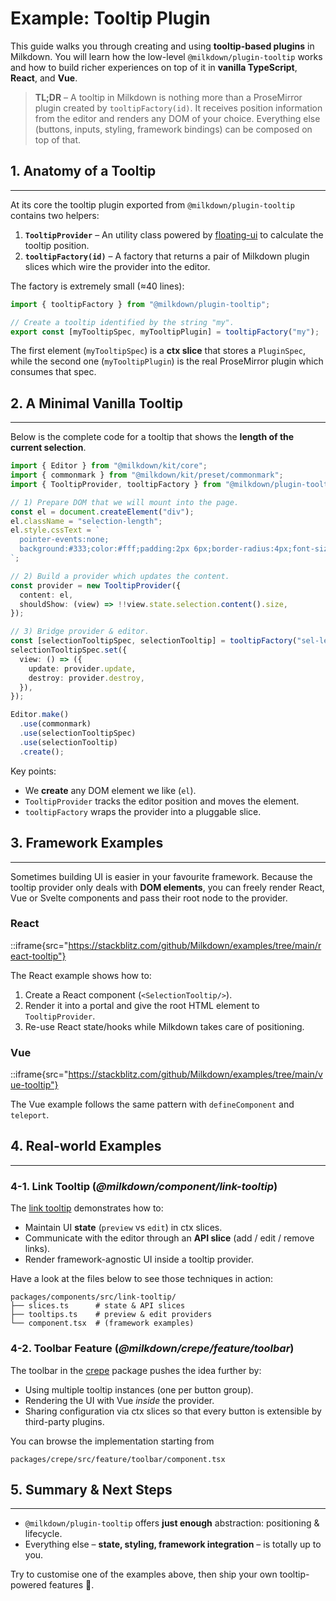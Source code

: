 # Example: Tooltip Plugin

This guide walks you through creating and using **tooltip-based plugins** in Milkdown.
You will learn how the low-level `@milkdown/plugin-tooltip` works and how to build richer experiences on top of it in **vanilla TypeScript**, **React**, and **Vue**.

> **TL;DR** – A tooltip in Milkdown is nothing more than a ProseMirror plugin created by `tooltipFactory(id)`.
> It receives position information from the editor and renders any DOM of your choice.
> Everything else (buttons, inputs, styling, framework bindings) can be composed on top of that.

## 1. Anatomy of a Tooltip

---

At its core the tooltip plugin exported from `@milkdown/plugin-tooltip` contains two helpers:

1. **`TooltipProvider`** – An utility class powered by [floating-ui](https://floating-ui.com/) to calculate the tooltip position.
2. **`tooltipFactory(id)`** – A factory that returns a pair of Milkdown plugin slices which wire the provider into the editor.

The factory is extremely small (≈40 lines):

```ts
import { tooltipFactory } from "@milkdown/plugin-tooltip";

// Create a tooltip identified by the string "my".
export const [myTooltipSpec, myTooltipPlugin] = tooltipFactory("my");
```

The first element (`myTooltipSpec`) is a **ctx slice** that stores a `PluginSpec`, while the second one (`myTooltipPlugin`) is the real ProseMirror plugin which consumes that spec.

## 2. A Minimal Vanilla Tooltip

---

Below is the complete code for a tooltip that shows the **length of the current selection**.

```ts
import { Editor } from "@milkdown/kit/core";
import { commonmark } from "@milkdown/kit/preset/commonmark";
import { TooltipProvider, tooltipFactory } from "@milkdown/plugin-tooltip";

// 1) Prepare DOM that we will mount into the page.
const el = document.createElement("div");
el.className = "selection-length";
el.style.cssText = `
  pointer-events:none;
  background:#333;color:#fff;padding:2px 6px;border-radius:4px;font-size:12px;
`;

// 2) Build a provider which updates the content.
const provider = new TooltipProvider({
  content: el,
  shouldShow: (view) => !!view.state.selection.content().size,
});

// 3) Bridge provider & editor.
const [selectionTooltipSpec, selectionTooltip] = tooltipFactory("sel-length");
selectionTooltipSpec.set({
  view: () => ({
    update: provider.update,
    destroy: provider.destroy,
  }),
});

Editor.make()
  .use(commonmark)
  .use(selectionTooltipSpec)
  .use(selectionTooltip)
  .create();
```

Key points:

- We **create** any DOM element we like (`el`).
- `TooltipProvider` tracks the editor position and moves the element.
- `tooltipFactory` wraps the provider into a pluggable slice.

## 3. Framework Examples

---

Sometimes building UI is easier in your favourite framework.
Because the tooltip provider only deals with **DOM elements**, you can freely render React, Vue or Svelte components and pass their root node to the provider.

### React

::iframe{src="https://stackblitz.com/github/Milkdown/examples/tree/main/react-tooltip"}

The React example shows how to:

1. Create a React component (`<SelectionTooltip/>`).
2. Render it into a portal and give the root HTML element to `TooltipProvider`.
3. Re-use React state/hooks while Milkdown takes care of positioning.

### Vue

::iframe{src="https://stackblitz.com/github/Milkdown/examples/tree/main/vue-tooltip"}

The Vue example follows the same pattern with `defineComponent` and `teleport`.

## 4. Real-world Examples

---

### 4-1. Link Tooltip (_@milkdown/component/link-tooltip_)

The [link tooltip](https://github.com/Milkdown/milkdown/tree/main/packages/components/src/link-tooltip) demonstrates how to:

- Maintain UI **state** (`preview` vs `edit`) in ctx slices.
- Communicate with the editor through an **API slice** (add / edit / remove links).
- Render framework-agnostic UI inside a tooltip provider.

Have a look at the files below to see those techniques in action:

```text
packages/components/src/link-tooltip/
├── slices.ts      # state & API slices
├── tooltips.ts    # preview & edit providers
└── component.tsx  # (framework examples)
```

### 4-2. Toolbar Feature (_@milkdown/crepe/feature/toolbar_)

The toolbar in the [crepe](https://github.com/Milkdown/milkdown/tree/main/packages/crepe) package pushes the idea further by:

- Using multiple tooltip instances (one per button group).
- Rendering the UI with Vue _inside_ the provider.
- Sharing configuration via ctx slices so that every button is extensible by third-party plugins.

You can browse the implementation starting from

```text
packages/crepe/src/feature/toolbar/component.tsx
```

## 5. Summary & Next Steps

---

- `@milkdown/plugin-tooltip` offers **just enough** abstraction: positioning & lifecycle.
- Everything else – **state, styling, framework integration** – is totally up to you.

Try to customise one of the examples above, then ship your own tooltip-powered features 🤟.
